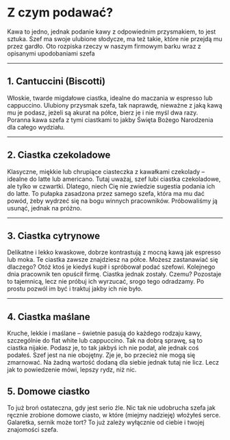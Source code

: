 # Z czym podawać?

Kawa to jedno, jednak podanie kawy z odpowiednim przysmakiem, to jest sztuka. Szef ma swoje ulubione słodycze, ma też takie, które nie przejdą mu przez gardło. Oto rozpiska rzeczy w naszym firmowym barku wraz z opisanymi upodobaniami szefa

---

## 1. Cantuccini (Biscotti)
Włoskie, twarde migdałowe ciastka, idealne do maczania w espresso lub cappuccino. Ulubiony przysmak szefa, tak naprawdę, nieważne z jaką kawą mu je podasz, jeżeli są akurat na półce, bierz je i nie myśl dwa razy. Poranna kawa szefa z tymi ciastkami to jakby Święta Bożego Narodzenia dla całego wydziału.

---

## 2. Ciastka czekoladowe 
Klasyczne, miękkie lub chrupiące ciasteczka z kawałkami czekolady – idealne do latte lub americano. Tutaj uważaj, szef lubi ciastka czekoladowe, ale tylko w czwartki. Dlatego, niech Cię nie zwiedzie sugestia podania ich do latte. To pułapka zasadzona przez samego szefa, która ma mu dać powód, żeby wydrzeć się na bogu winnych pracowników. Próbowaliśmy ją usunąć, jednak na próżno.

---

## 3. Ciastka cytrynowe
Delikatne i lekko kwaskowe, dobrze kontrastują z mocną kawą jak espresso lub moka. Te ciastka zawsze znajdziesz na półce. Możesz zastanawiać się dlaczego? Otóż ktoś je kiedyś kupił i spróbował podać szefowi. Kolejnego dnia pracownik ten opuścił firmę. Ciastka jednak zostały. Czemu? Pozostaje to tajemnicą, lecz nie próbuj ich wyrzucać, srogo tego odradzamy. Po prostu pozwól im być i traktuj jakby ich nie było.

---

## 4. Ciastka maślane
Kruche, lekkie i maślane – świetnie pasują do każdego rodzaju kawy, szczególnie do flat white lub cappuccino. Tak na dobrą sprawę, są to ciastka nijakie. Podasz je, to tak jakbyś ich nie podał, ale jednak coś podałeś. Szef jest na nie obojętny. Zje je, bo przecież nie mogą się zmarnować. Na żadną wartość dodaną dla siebie jednak tutaj nie licz. Lecz jak to powiedzenie mówi, lepszy rydz, niż nic.

## 5. Domowe ciastko
To już broń ostateczna, gdy jest serio źle. Nic tak nie udobrucha szefa jak ręcznie zrobione domowe ciasto, w które (miejmy nadzieję) włożyłeś serce. Galaretka, sernik może tort? To już zależy wyłącznie od ciebie i twojej znajomości szefa.

